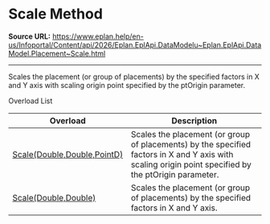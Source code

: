 # Scale Method

**Source URL:** https://www.eplan.help/en-us/Infoportal/Content/api/2026/Eplan.EplApi.DataModelu~Eplan.EplApi.DataModel.Placement~Scale.html

---

Scales the placement (or group of placements) by the specified factors in X and Y axis with scaling origin point specified by the ptOrigin parameter.

Overload List

| Overload | Description |
| --- | --- |
| [Scale(Double,Double,PointD)](Eplan.EplApi.DataModelu~Eplan.EplApi.DataModel.Placement~Scale(Double,Double,PointD).html) | Scales the placement (or group of placements) by the specified factors in X and Y axis with scaling origin point specified by the ptOrigin parameter. |
| [Scale(Double,Double)](Eplan.EplApi.DataModelu~Eplan.EplApi.DataModel.Placement~Scale(Double,Double).html) | Scales the placement (or group of placements) by the specified factors in X and Y axis. |
